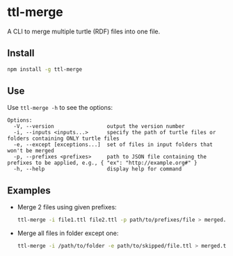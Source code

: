 # ttl-merge

A CLI to merge multiple turtle (RDF) files into one file.

## Install

```bash
npm install -g ttl-merge
```

## Use

Use `ttl-merge -h` to see the options:

```
Options:
  -V, --version                 output the version number
  -i, --inputs <inputs...>      specify the path of turtle files or folders containing ONLY turtle files
  -e, --except [exceptions...]  set of files in input folders that won't be merged
  -p, --prefixes <prefixes>     path to JSON file containing the prefixes to be applied, e.g., { "ex": "http://example.org#" }
  -h, --help                    display help for command
```

## Examples

- Merge 2 files using given prefixes:  

  ```bash
  ttl-merge -i file1.ttl file2.ttl -p path/to/prefixes/file > merged.ttl
  ```

- Merge all files in folder except one:

  ```bash
  ttl-merge -i /path/to/folder -e path/to/skipped/file.ttl > merged.ttl
  ```

  
